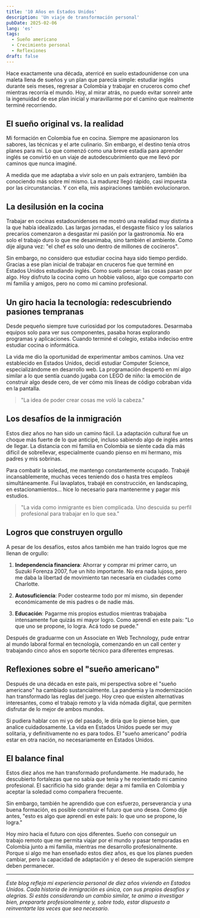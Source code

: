 ```yaml
---
title: '10 Años en Estados Unidos'
description: 'Un viaje de transformación personal'
pubDate: 2025-02-06
lang: 'es'
tags:
  - Sueño americano
  - Crecimiento personal
  - Reflexiones
draft: false
---
```


Hace exactamente una década, aterricé en suelo estadounidense con una maleta llena de sueños y un plan que parecía simple: estudiar inglés durante seis meses, regresar a Colombia y trabajar en cruceros como chef mientras recorría el mundo. Hoy, al mirar atrás, no puedo evitar sonreír ante la ingenuidad de ese plan inicial y maravillarme por el camino que realmente terminé recorriendo.

## El sueño original vs. la realidad

Mi formación en Colombia fue en cocina. Siempre me apasionaron los sabores, las técnicas y el arte culinario. Sin embargo, el destino tenía otros planes para mí. Lo que comenzó como una breve estadía para aprender inglés se convirtió en un viaje de autodescubrimiento que me llevó por caminos que nunca imaginé.

A medida que me adaptaba a vivir solo en un país extranjero, también iba conociendo más sobre mí mismo. La madurez llegó rápido, casi impuesta por las circunstancias. Y con ella, mis aspiraciones también evolucionaron.

## La desilusión en la cocina

Trabajar en cocinas estadounidenses me mostró una realidad muy distinta a la que había idealizado. Las largas jornadas, el desgaste físico y los salarios precarios comenzaron a desgastar mi pasión por la gastronomía. No era solo el trabajo duro lo que me desanimaba, sino también el ambiente. Como dije alguna vez: "el chef es solo uno dentro de millones de cocineros".

Sin embargo, no considero que estudiar cocina haya sido tiempo perdido. Gracias a ese plan inicial de trabajar en cruceros fue que terminé en Estados Unidos estudiando inglés. Como suelo pensar: las cosas pasan por algo. Hoy disfruto la cocina como un hobbie valioso, algo que comparto con mi familia y amigos, pero no como mi camino profesional.

## Un giro hacia la tecnología: redescubriendo pasiones tempranas

Desde pequeño siempre tuve curiosidad por los computadores. Desarmaba equipos solo para ver sus componentes, pasaba horas explorando programas y aplicaciones. Cuando terminé el colegio, estaba indeciso entre estudiar cocina o informática.

La vida me dio la oportunidad de experimentar ambos caminos. Una vez establecido en Estados Unidos, decidí estudiar Computer Science, especializándome en desarrollo web. La programación despertó en mí algo similar a lo que sentía cuando jugaba con LEGO de niño: la emoción de construir algo desde cero, de ver cómo mis líneas de código cobraban vida en la pantalla.

> "La idea de poder crear cosas me voló la cabeza."

## Los desafíos de la inmigración

Estos diez años no han sido un camino fácil. La adaptación cultural fue un choque más fuerte de lo que anticipé, incluso sabiendo algo de inglés antes de llegar. La distancia con mi familia en Colombia se siente cada día más difícil de sobrellevar, especialmente cuando pienso en mi hermano, mis padres y mis sobrinas.

Para combatir la soledad, me mantengo constantemente ocupado. Trabajé incansablemente, muchas veces teniendo dos o hasta tres empleos simultáneamente. Fui lavaplatos, trabajé en construcción, en landscaping, en estacionamientos... hice lo necesario para mantenerme y pagar mis estudios.

> "La vida como inmigrante es bien complicada. Uno descuida su perfil profesional para trabajar en lo que sea."

## Logros que construyen orgullo

A pesar de los desafíos, estos años también me han traído logros que me llenan de orgullo:

1. **Independencia financiera**: Ahorrar y comprar mi primer carro, un Suzuki Forenza 2007, fue un hito importante. No era nada lujoso, pero me daba la libertad de movimiento tan necesaria en ciudades como Charlotte.

2. **Autosuficiencia**: Poder costearme todo por mí mismo, sin depender económicamente de mis padres o de nadie más.

3. **Educación**: Pagarme mis propios estudios mientras trabajaba intensamente fue quizás mi mayor logro. Como aprendí en este país: "Lo que uno se propone, lo logra. Acá todo se puede."

Después de graduarme con un Associate en Web Technology, pude entrar al mundo laboral formal en tecnología, comenzando en un call center y trabajando cinco años en soporte técnico para diferentes empresas.

## Reflexiones sobre el "sueño americano"

Después de una década en este país, mi perspectiva sobre el "sueño americano" ha cambiado sustancialmente. La pandemia y la modernización han transformado las reglas del juego. Hoy creo que existen alternativas interesantes, como el trabajo remoto y la vida nómada digital, que permiten disfrutar de lo mejor de ambos mundos.

Si pudiera hablar con mi yo del pasado, le diría que lo piense bien, que analice cuidadosamente. La vida en Estados Unidos puede ser muy solitaria, y definitivamente no es para todos. El "sueño americano" podría estar en otra nación, no necesariamente en Estados Unidos.

## El balance final

Estos diez años me han transformado profundamente. He madurado, he descubierto fortalezas que no sabía que tenía y he reorientado mi camino profesional. El sacrificio ha sido grande: dejar a mi familia en Colombia y aceptar la soledad como compañera frecuente.

Sin embargo, también he aprendido que con esfuerzo, perseverancia y una buena formación, es posible construir el futuro que uno desea. Como dije antes, "esto es algo que aprendí en este país: lo que uno se propone, lo logra."

Hoy miro hacia el futuro con ojos diferentes. Sueño con conseguir un trabajo remoto que me permita viajar por el mundo y pasar temporadas en Colombia junto a mi familia, mientras me desarrollo profesionalmente. Porque si algo me han enseñado estos diez años, es que los planes pueden cambiar, pero la capacidad de adaptación y el deseo de superación siempre deben permanecer.

---

_Este blog refleja mi experiencia personal de diez años viviendo en Estados Unidos. Cada historia de inmigración es única, con sus propios desafíos y alegrías. Si estás considerando un cambio similar, te animo a investigar bien, prepararte profesionalmente y, sobre todo, estar dispuesto a reinventarte las veces que sea necesario._
